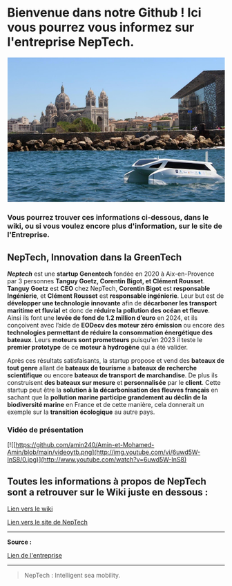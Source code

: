# Bienvenue dans notre Github ! Ici vous pourrez vous informez sur l'entreprise NepTech.
![](https://github.com/amin240/Amin-et-Mohamed-Amin/blob/main/Capture%20du%202024-10-08%2017-12-18.png)
### Vous pourrez trouver ces informations ci-dessous, dans le wiki, ou si vous voulez encore plus d'information, sur le site de l'Entreprise.

  

## NepTech, Innovation dans la GreenTech

***Neptech*** est une **startup Genentech** fondée en 2020 à Aix-en-Provence par 3 personnes **Tanguy Goetz, Corentin Bigot, et Clément Rousset**. **Tanguy Goetz** est **CEO** chez NepTech, **Corentin Bigot** est **responsable Ingénierie**, et **Clément Rousset** est **responsable ingénierie**. Leur but est de **développer une technologie innovante** afin de **décarboner les transport maritime et fluvial** et donc de **réduire la pollution des océan et fleuve**.
Ainsi ils font une **levée de fond de 1.2 million d’euro** en 2024, et ils conçoivent avec l’aide de **EODecv des moteur zéro émission** ou encore des **technologies permettant de réduire la consommation énergétique des bateaux**. Leurs **moteurs sont prometteurs** puisqu’en 2023 il teste le **premier prototype** de ce **moteur à hydrogène** qui a été valider.

Après ces résultats satisfaisants, la startup propose et vend des **bateaux de tout genre** allant de **bateaux de tourisme** a **bateaux de recherche scientifique** ou encore **bateaux de transport de marchandise**. De plus ils construisent **des bateaux sur mesure** et **personnalisée** par le **client**.
Cette startup peut être la **solution à la décarbonisation des fleuves français** en sachant que la **pollution marine participe grandement au déclin de la biodiversité marine** en France et de cette manière, cela donnerait un exemple sur la **transition écologique** au autre pays.

### Vidéo de présentation
[![[https://github.com/amin240/Amin-et-Mohamed-Amin/blob/main/videoytb.png](http://img.youtube.com/vi/6uwd5W-InS8/0.jpg)](http://www.youtube.com/watch?v=6uwd5W-InS8)


## Toutes les informations à propos de NepTech sont a retrouver sur le Wiki juste en dessous :



[Lien vers le wiki](https://github.com/amin240/Amin-et-Mohamed-Amin/wiki)

[Lien vers le site de NepTech](https://neptech.co/)

---

**Source :**

[Lien de l'entreprise](https://neptech.co/)

---

> NepTech : Intelligent sea mobility.
